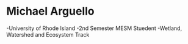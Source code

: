 # Michael Arguello

-University of Rhode Island 
-2nd Semester MESM Stuedent 
-Wetland, Watershed and Ecosystem Track
